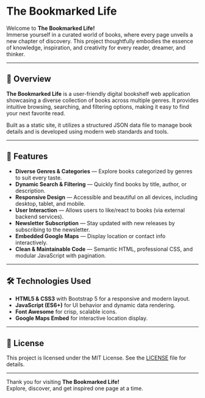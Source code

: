 # The Bookmarked Life

Welcome to **The Bookmarked Life!**  
Immerse yourself in a curated world of books, where every page unveils a new chapter of discovery. This project thoughtfully embodies the essence of knowledge, inspiration, and creativity for every reader, dreamer, and thinker.

---

## 🌟 Overview

**The Bookmarked Life** is a user-friendly digital bookshelf web application showcasing a diverse collection of books across multiple genres. It provides intuitive browsing, searching, and filtering options, making it easy to find your next favorite read.

Built as a static site, it utilizes a structured JSON data file to manage book details and is developed using modern web standards and tools.

---

## 🚀 Features

- **Diverse Genres & Categories** — Explore books categorized by genres to suit every taste.
- **Dynamic Search & Filtering** — Quickly find books by title, author, or description.
- **Responsive Design** — Accessible and beautiful on all devices, including desktop, tablet, and mobile.
- **User Interaction** — Allows users to like/react to books (via external backend services).
- **Newsletter Subscription** — Stay updated with new releases by subscribing to the newsletter.
- **Embedded Google Maps** — Display location or contact info interactively.
- **Clean & Maintainable Code** — Semantic HTML, professional CSS, and modular JavaScript with pagination.

---

## 🛠️ Technologies Used

- **HTML5 & CSS3** with Bootstrap 5 for a responsive and modern layout.
- **JavaScript (ES6+)** for UI behavior and dynamic data rendering.
- **Font Awesome** for crisp, scalable icons.
- **Google Maps Embed** for interactive location display.

---


## 📄 License

This project is licensed under the MIT License. See the [LICENSE](LICENSE) file for details.

---

Thank you for visiting **The Bookmarked Life!**  
Explore, discover, and get inspired one page at a time.
